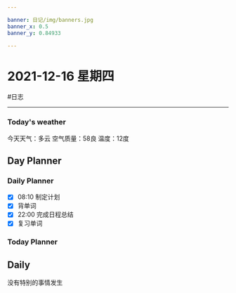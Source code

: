 ```yaml
---

banner: 日记/img/banners.jpg
banner_x: 0.5
banner_y: 0.84933

---
```

# 2021-12-16 星期四
#日志 

---

### Today's weather
今天天气：多云
空气质量：58良
温度：12度
## Day Planner

### Daily Planner
- [x] 08:10 制定计划
- [x] 背单词
- [x] 22:00 完成日程总结
- [x] 复习单词

### Today Planner

## Daily
没有特别的事情发生

